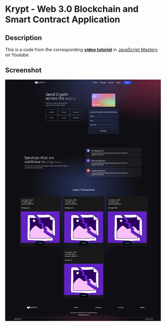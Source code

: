 # Krypt - Web 3.0 Blockchain and Smart Contract Application

## Description

This is a code from the corresponding [**video tutorial**](https://youtu.be/Wn_Kb3MR_cU) in [JavaScript Mastery](https://www.youtube.com/@javascriptmastery) on Youtube.

## Screenshot

![Krypt main page](./krypt_web3_main_page.png)
